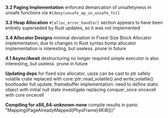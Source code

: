 **3.2 Paging Implementation**
enforced demarcation of unsafetyness in unsafe functions via `#[deny(unsafe_op_in_unsafe_fn)]`

**3.3 Heap Allocation**
`#[alloc_error_handler]` section appears to have been entirely superseded by Rust updates, so it was not implemented

**3.4 Allocator Designs**
minimal deviation in Fixed-Size Block Allocator implementation, due to changes in Rust syntax
bump allocator implementation is interesting, but useless. prune in future

**4.1 Async/Await**
destructuring no longer required
simple executor is also interesting, but useless. prune in future

**Updating deps**
for fixed size allocator, usize can be cast to ptr safely
volatile crate replaced with core::ptr::read_volatile() and write_volatile()
bootloader full update, framebuffer implementation: need to define static object with initial null state
investigate replacing conquer_once oncecell with core oncecell

**Compiling for x86_64-unknown-none**
compile results in panic "Mapping(PageAlreadyMapped(PhysFrame[4KiB]))"